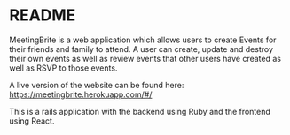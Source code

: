 # README

MeetingBrite is a web application which allows users to create Events for their friends and family to attend. A user can create, update and destroy their own events as well as review events that other users have created as well as RSVP to those events.

A live version of the website can be found here: https://meetingbrite.herokuapp.com/#/

This is a rails application with the backend using Ruby and the frontend using React. 